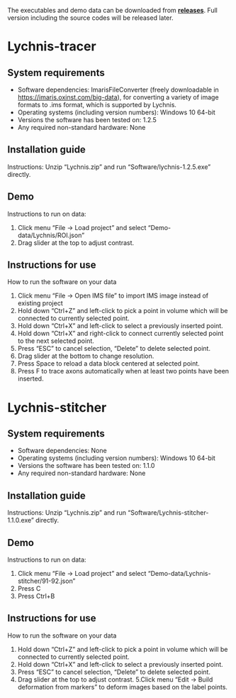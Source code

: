 
The executables and demo data can be downloaded from **[releases](https://github.com/SMART-pipeline/Lychnis-tracing/releases/download/1.2.5/Lychnis-1.2.5.zip)**.
Full version including the source codes will be released later.

# Lychnis-tracer

## System requirements
* Software dependencies: ImarisFileConverter (freely downloadable in https://imaris.oxinst.com/big-data), for converting a variety of image formats to .ims format, which is supported by Lychnis.
* Operating systems (including version numbers): Windows 10 64-bit
* Versions the software has been tested on: 1.2.5
* Any required non-standard hardware: None

## Installation guide
Instructions: Unzip “Lychnis.zip” and run “Software/lychnis-1.2.5.exe” directly.

## Demo
Instructions to run on data:
1. Click menu “File -> Load project” and select “Demo-data/Lychnis/ROI.json”
2. Drag slider at the top to adjust contrast.

## Instructions for use
How to run the software on your data
1. Click menu “File -> Open IMS file” to import IMS image instead of existing project
2. Hold down “Ctrl+Z” and left-click to pick a point in volume which will be connected to currently selected point.
3. Hold down “Ctrl+X” and left-click to select a previously inserted point.
4. Hold down “Ctrl+X” and right-click to connect currently selected point to the next selected point.
5. Press “ESC” to cancel selection, “Delete” to delete selected point.
6. Drag slider at the bottom to change resolution.
7. Press Space to reload a data block centered at selected point.
8. Press F to trace axons automatically when at least two points have been inserted.


# Lychnis-stitcher

## System requirements
* Software dependencies: None
* Operating systems (including version numbers): Windows 10 64-bit
* Versions the software has been tested on: 1.1.0
* Any required non-standard hardware: None

## Installation guide
Instructions: Unzip “Lychnis.zip” and run “Software/Lychnis-stitcher-1.1.0.exe” directly.

## Demo
Instructions to run on data:
1. Click menu “File -> Load project” and select “Demo-data/Lychnis-stitcher/91-92.json”
2. Press C
3. Press Ctrl+B 

## Instructions for use
How to run the software on your data
1. Hold down “Ctrl+Z” and left-click to pick a point in volume which will be connected to currently selected point.
2. Hold down “Ctrl+X” and left-click to select a previously inserted point.
3. Press “ESC” to cancel selection, “Delete” to delete selected point.
4. Drag slider at the top to adjust contrast.
5.Click menu “Edit -> Build deformation from markers” to deform images based on the label points.

